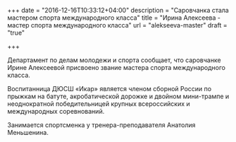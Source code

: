 +++
date = "2016-12-16T10:33:12+04:00"
description = "Саровчанка стала мастером спорта международного класса"
title = "Ирина Алексеева - мастер спорта международного класса"
url = "alekseeva-master"
draft = "true"

+++

Департамент по делам молодежи и спорта сообщает, что саровчанке Ирине Алексеевой присвоено звание мастера спорта международного класса.

Воспитанница ДЮСШ «Икар»  является членом сборной России по прыжкам на батуте, акробатической дорожке и двойном мини-трампе и неоднократной победительницей крупных всероссийских и международных соревнований.

Занимается спортсменка у тренера-преподавателя Анатолия Меньшенина.